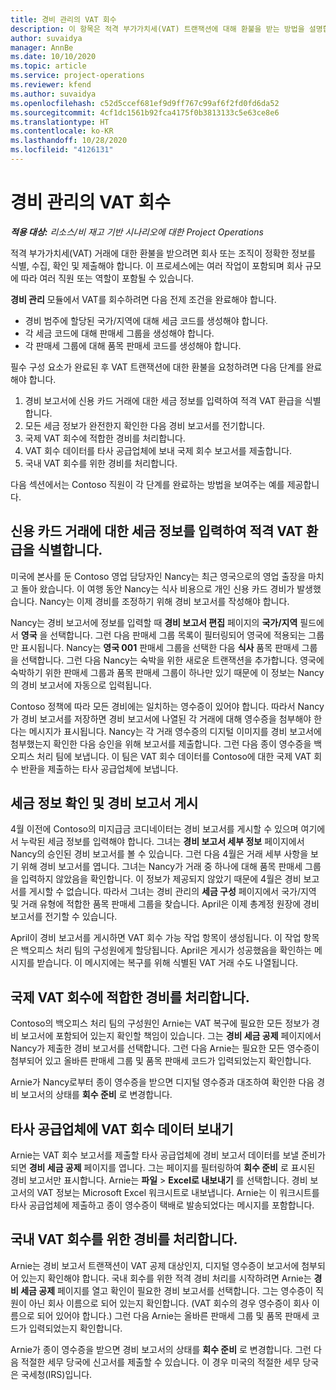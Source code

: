 ```yaml
---
title: 경비 관리의 VAT 회수
description: 이 항목은 적격 부가가치세(VAT) 트랜잭션에 대해 환불을 받는 방법을 설명합니다.
author: suvaidya
manager: AnnBe
ms.date: 10/10/2020
ms.topic: article
ms.service: project-operations
ms.reviewer: kfend
ms.author: suvaidya
ms.openlocfilehash: c52d5ccef681ef9d9ff767c99af6f2fd0fd6da52
ms.sourcegitcommit: 4cf1dc1561b92fca4175f0b3813133c5e63ce8e6
ms.translationtype: HT
ms.contentlocale: ko-KR
ms.lasthandoff: 10/28/2020
ms.locfileid: "4126131"
---
```

# <a name="vat-recovery-in-expense-management"></a>경비 관리의 VAT 회수

_**적용 대상:** 리소스/비 재고 기반 시나리오에 대한 Project Operations_

적격 부가가치세(VAT) 거래에 대한 환불을 받으려면 회사 또는 조직이 정확한 정보를 식별, 수집, 확인 및 제출해야 합니다. 이 프로세스에는 여러 작업이 포함되며 회사 규모에 따라 여러 직원 또는 역할이 포함될 수 있습니다.

**경비 관리** 모듈에서 VAT를 회수하려면 다음 전제 조건을 완료해야 합니다.

- 경비 범주에 할당된 국가/지역에 대해 세금 코드를 생성해야 합니다.
- 각 세금 코드에 대해 판매세 그룹을 생성해야 합니다.
- 각 판매세 그룹에 대해 품목 판매세 코드를 생성해야 합니다.

필수 구성 요소가 완료된 후 VAT 트랜잭션에 대한 환불을 요청하려면 다음 단계를 완료해야 합니다.

1. 경비 보고서에 신용 카드 거래에 대한 세금 정보를 입력하여 적격 VAT 환급을 식별합니다.
2. 모든 세금 정보가 완전한지 확인한 다음 경비 보고서를 전기합니다.
3. 국제 VAT 회수에 적합한 경비를 처리합니다.
4. VAT 회수 데이터를 타사 공급업체에 보내 국제 회수 보고서를 제출합니다.
5. 국내 VAT 회수를 위한 경비를 처리합니다.

다음 섹션에서는 Contoso 직원이 각 단계를 완료하는 방법을 보여주는 예를 제공합니다.

## <a name="enter-tax-information-about-credit-card-transactions-to-identify-eligible-vat-refunds"></a>신용 카드 거래에 대한 세금 정보를 입력하여 적격 VAT 환급을 식별합니다.

미국에 본사를 둔 Contoso 영업 담당자인 Nancy는 최근 영국으로의 영업 출장을 마치고 돌아 왔습니다. 이 여행 동안 Nancy는 식사 비용으로 개인 신용 카드 경비가 발생했습니다. Nancy는 이제 경비를 조정하기 위해 경비 보고서를 작성해야 합니다.

Nancy는 경비 보고서에 정보를 입력할 때 **경비 보고서 편집** 페이지의 **국가/지역** 필드에서 **영국** 을 선택합니다. 그런 다음 판매세 그룹 목록이 필터링되어 영국에 적용되는 그룹만 표시됩니다. Nancy는 **영국 001** 판매세 그룹을 선택한 다음 **식사** 품목 판매세 그룹을 선택합니다. 그런 다음 Nancy는 숙박을 위한 새로운 트랜잭션을 추가합니다. 영국에 숙박하기 위한 판매세 그룹과 품목 판매세 그룹이 하나만 있기 때문에 이 정보는 Nancy의 경비 보고서에 자동으로 입력됩니다.

Contoso 정책에 따라 모든 경비에는 일치하는 영수증이 있어야 합니다. 따라서 Nancy가 경비 보고서를 저장하면 경비 보고서에 나열된 각 거래에 대해 영수증을 첨부해야 한다는 메시지가 표시됩니다. Nancy는 각 거래 영수증의 디지털 이미지를 경비 보고서에 첨부했는지 확인한 다음 승인을 위해 보고서를 제출합니다. 그런 다음 종이 영수증을 백오피스 처리 팀에 보냅니다. 이 팀은 VAT 회수 데이터를 Contoso에 대한 국제 VAT 회수 반환을 제출하는 타사 공급업체에 보냅니다.

## <a name="verify-tax-information-and-post-an-expense-report"></a>세금 정보 확인 및 경비 보고서 게시

4월 이전에 Contoso의 미지급금 코디네이터는 경비 보고서를 게시할 수 있으며 여기에서 누락된 세금 정보를 입력해야 합니다. 그녀는 **경비 보고서 세부 정보** 페이지에서 Nancy의 승인된 경비 보고서를 볼 수 있습니다. 그런 다음 4월은 거래 세부 사항을 보기 위해 경비 보고서를 엽니다. 그녀는 Nancy가 거래 중 하나에 대해 품목 판매세 그룹을 입력하지 않았음을 확인합니다. 이 정보가 제공되지 않았기 때문에 4월은 경비 보고서를 게시할 수 없습니다. 따라서 그녀는 경비 관리의 **세금 구성** 페이지에서 국가/지역 및 거래 유형에 적합한 품목 판매세 그룹을 찾습니다. April은 이제 총계정 원장에 경비 보고서를 전기할 수 있습니다.

April이 경비 보고서를 게시하면 VAT 회수 가능 작업 항목이 생성됩니다. 이 작업 항목은 백오피스 처리 팀의 구성원에게 할당됩니다. April은 게시가 성공했음을 확인하는 메시지를 받습니다. 이 메시지에는 복구를 위해 식별된 VAT 거래 수도 나열됩니다.

## <a name="process-expenses-that-are-eligible-for-international-vat-recovery"></a>국제 VAT 회수에 적합한 경비를 처리합니다.

Contoso의 백오피스 처리 팀의 구성원인 Arnie는 VAT 복구에 필요한 모든 정보가 경비 보고서에 포함되어 있는지 확인할 책임이 있습니다. 그는 **경비 세금 공제** 페이지에서 Nancy가 제출한 경비 보고서를 선택합니다. 그런 다음 Arnie는 필요한 모든 영수증이 첨부되어 있고 올바른 판매세 그룹 및 품목 판매세 코드가 입력되었는지 확인합니다.

Arnie가 Nancy로부터 종이 영수증을 받으면 디지털 영수증과 대조하여 확인한 다음 경비 보고서의 상태를 **회수 준비** 로 변경합니다.

## <a name="send-vat-recovery-data-to-the-third-party-vendor"></a>타사 공급업체에 VAT 회수 데이터 보내기

Arnie는 VAT 회수 보고서를 제출할 타사 공급업체에 경비 보고서 데이터를 보낼 준비가 되면 **경비 세금 공제** 페이지를 엽니다. 그는 페이지를 필터링하여 **회수 준비** 로 표시된 경비 보고서만 표시합니다. Arnie는 **파일** &gt; **Excel로 내보내기** 를 선택합니다. 경비 보고서의 VAT 정보는 Microsoft Excel 워크시트로 내보냅니다. Arnie는 이 워크시트를 타사 공급업체에 제출하고 종이 영수증이 택배로 발송되었다는 메시지를 포함합니다.

## <a name="process-expenses-for-domestic-vat-recovery"></a>국내 VAT 회수를 위한 경비를 처리합니다.

Arnie는 경비 보고서 트랜잭션이 VAT 공제 대상인지, 디지털 영수증이 보고서에 첨부되어 있는지 확인해야 합니다. 국내 회수를 위한 적격 경비 처리를 시작하려면 Arnie는 **경비 세금 공제** 페이지를 열고 확인이 필요한 경비 보고서를 선택합니다. 그는 영수증이 직원이 아닌 회사 이름으로 되어 있는지 확인합니다. (VAT 회수의 경우 영수증이 회사 이름으로 되어 있어야 합니다.) 그런 다음 Arnie는 올바른 판매세 그룹 및 품목 판매세 코드가 입력되었는지 확인합니다.

Arnie가 종이 영수증을 받으면 경비 보고서의 상태를 **회수 준비** 로 변경합니다. 그런 다음 적절한 세무 당국에 신고서를 제출할 수 있습니다. 이 경우 미국의 적절한 세무 당국은 국세청(IRS)입니다.
